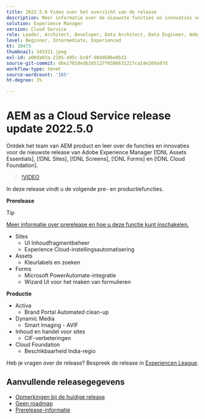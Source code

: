 ```yaml
---
title: 2022.5.0 Video over het overzicht van de release
description: Meer informatie over de nieuwste functies en innovaties voor de release 2022-5-0 voor Adobe Experience Manager [!DNL Assets Essentials], [!DNL Sites], [!DNL Screens], [!DNL Forms] en [!DNL Cloud Foundation].
solution: Experience Manager
version: Cloud Service
role: Leader, Architect, Developer, Data Architect, Data Engineer, Admin, User
level: Beginner, Intermediate, Experienced
kt: 10473
thumbnail: 343321.jpeg
exl-id: a00da03a-2185-495c-bc8f-90dd606e8b33
source-git-commit: dbe17018edb165127f0386631217ca14e269a97d
workflow-type: tm+mt
source-wordcount: '165'
ht-degree: 3%

---
```


# AEM as a Cloud Service release update 2022.5.0

Ontdek het team van AEM product en leer over de functies en innovaties voor de nieuwste release van Adobe Experience Manager [!DNL Assets Essentials], [!DNL Sites], [!DNL Screens], [!DNL Forms] en [!DNL Cloud Foundation].

>[!VIDEO](https://video.tv.adobe.com/v/343321/?quality=12&learn=on)

In deze release vindt u de volgende pre- en productiefuncties.

**Prerelease**

>[!TIP]
>
>[Meer informatie over prerelease en hoe u deze functie kunt inschakelen.](https://experienceleague.adobe.com/docs/experience-manager-cloud-service/content/release-notes/prerelease.html)

* Sites
   * UI Inhoudfragmentbeheer
   * Experience Cloud-instellingsautomatisering
* Assets
   * Kleurlabels en zoeken
* Forms
   * Microsoft PowerAutomate-integratie
   * Wizard UI voor het maken van formulieren

**Productie**

* Activa
   * Brand Portal Automated clean-up
*  Dynamic Media 
   * Smart Imaging - AVIF
* Inhoud en handel voor sites
   * CIF-verbeteringen
* Cloud Foundation
   * Beschikbaarheid India-regio

Heb je vragen over de release?  Bespreek de release in [Experiencen League](https://adobe.ly/3NDPR8Y).

## Aanvullende releasegegevens

* [Opmerkingen bij de huidige release](https://experienceleague.adobe.com/docs/experience-manager-cloud-service/content/release-notes/home.html)
* [Geen roadmap](https://experienceleague.adobe.com/docs/experience-manager-release-information/aem-release-updates/update-releases-roadmap.html)
* [Prerelease-informatie](https://experienceleague.adobe.com/docs/experience-manager-cloud-service/content/release-notes/prerelease.html)
